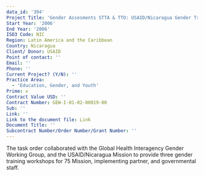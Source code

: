 ```yaml
---
data_id: '394'
Project Title: 'Gender Assesments STTA & TTO: USAID/Nicaragua Gender Training (TDY 63)'
Start Year: '2006'
End Year: '2006'
ISO3 Code: NIC
Region: Latin America and the Caribbean
Country: Nicaragua
Client/ Donor: USAID
Point of contact: ''
Email: ''
Phone: ''
Current Project? (Y/N): ''
Practice Area:
  - 'Education, Gender, and Youth'
Prime: x
Contract Value USD: ''
Contract Number: GEW-I-01-02-00019-00
Sub: ''
Link: ''
Link to the document file: Link
Document Title: ''
Subcontract Number/Order Number/Grant Number: ''
---
```

The task order collaborated with the Global Health Interagency Gender Working Group, and the USAID/Nicaragua Mission to provide three gender training workshops for 75 Mission, implementing partner, and governmental staff.